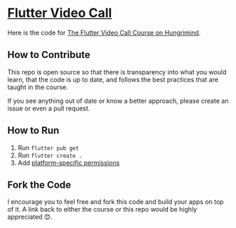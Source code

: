# [Flutter Video Call](https://www.hungrimind.com/courses/flutter/agora)

Here is the code for [The Flutter Video Call Course on Hungrimind](https://www.hungrimind.com/courses/flutter/agora). 

## How to Contribute
This repo is open source so that there is transparency into what you would learn, that the code is up to date, and follows the best practices that are taught in the course. 

If you see anything out of date or know a better approach, please create an issue or even a pull request.

## How to Run
1. Run `flutter pub get`
2. Run `flutter create .`
3. Add [platform-specific permissions ](https://pub.dev/packages/agora_rtc_engine#getting-started)


## Fork the Code
I encourage you to feel free and fork this code and build your apps on top of it. A link back to either the course or this repo would be highly appreciated 😊.
